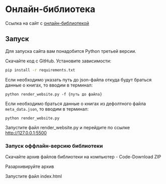 # Онлайн-библиотека

Ссылка на сайт с [онлайн-библиотекой](https://maxsmile44.github.io/Advanced_layout_lesson3/)

## Запуск

Для запуска сайта вам понадобится Python третьей версии.

Скачайте код с GitHub. Установите зависимости:

```sh
pip install -r requirements.txt
```

Если необходимо указать путь до json-файла откуда  будут браться данные о книгах, то вводим в терминал:
```
python render_website.py -f {путь до файла}
```

Если необходимо браться данные о книгах из дефолтного файла `meta_data.json`, то вводим в терминал:
```
python render_website.py
```

Запустите файл render_website.py и перейдите по ссылке http://127.0.0.1:5500

### Запуск оффлайн-версию библиотеки

Скачайте архив файлов библиотеки на компьютер - Code-Download ZIP

Разархивируйте архив

Запустите файл index.html